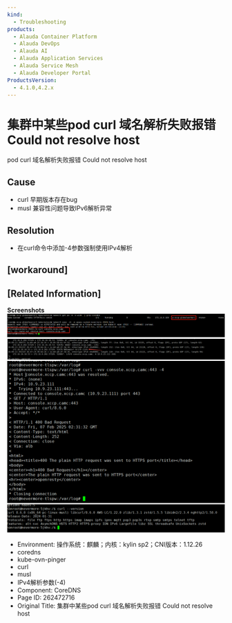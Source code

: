 ```yaml
---
kind:
  - Troubleshooting
products:
  - Alauda Container Platform
  - Alauda DevOps
  - Alauda AI
  - Alauda Application Services
  - Alauda Service Mesh
  - Alauda Developer Portal
ProductsVersion:
  - 4.1.0,4.2.x
---
```

<!-- A type of document that involves encountering a fault, diagnosing it, performing root cause analysis, and providing solutions. -->

# 集群中某些pod curl 域名解析失败报错 Could not resolve host

pod curl 域名解析失败报错 Could not resolve host

## Cause
- curl 早期版本存在bug
- musl 兼容性问题导致IPv6解析异常

## Resolution
- 在curl命令中添加-4参数强制使用IPv4解析

## [workaround]

## [Related Information]
**Screenshots**
![](assets/ji-qun-zhong-mou-xie-pod-curl-yu-ming-jie-xi-shi-bai-bao-cuo-could-not-resolve-h/image-2025-2-7_10-45-12.png)
![](assets/ji-qun-zhong-mou-xie-pod-curl-yu-ming-jie-xi-shi-bai-bao-cuo-could-not-resolve-h/image-2025-2-7_10-48-39.png)
![](assets/ji-qun-zhong-mou-xie-pod-curl-yu-ming-jie-xi-shi-bai-bao-cuo-could-not-resolve-h/image-2025-2-7_10-51-45.png)
![](assets/ji-qun-zhong-mou-xie-pod-curl-yu-ming-jie-xi-shi-bai-bao-cuo-could-not-resolve-h/image-2025-2-7_10-52-29.png)
- Environment: 操作系统：麒麟；内核：kylin sp2；CNI版本：1.12.26
- coredns
- kube-ovn-pinger
- curl
- musl
- IPv4解析参数(-4)
- Component: CoreDNS
- Page ID: 262472716
- Original Title: 集群中某些pod curl 域名解析失败报错 Could not resolve host
